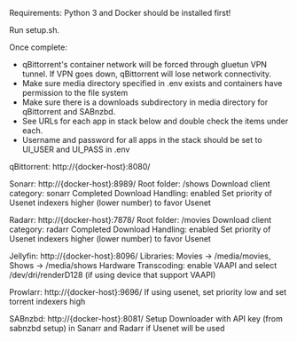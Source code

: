 Requirements: Python 3 and Docker should be installed first!

Run setup.sh.

Once complete:
  - qBittorrent's container network will be forced through gluetun VPN tunnel. If VPN goes down, qBittorrent will lose network connectivity.
  - Make sure media directory specified in .env exists and containers have permission to the file system
  - Make sure there is a downloads subdirectory in media directory for qBittorrent and SABnzbd.
  - See URLs for each app in stack below and double check the items under each.
  - Username and password for all apps in the stack should be set to UI_USER and UI_PASS in .env

  qBittorrent: http://{docker-host}:8080/

  Sonarr: http://{docker-host}:8989/
        Root folder: /shows
        Download client category: sonarr
        Completed Download Handling: enabled
        Set priority of Usenet indexers higher (lower number) to favor Usenet

  Radarr: http://{docker-host}:7878/
        Root folder: /movies
        Download client category: radarr
        Completed Download Handling: enabled
        Set priority of Usenet indexers higher (lower number) to favor Usenet

  Jellyfin: http://{docker-host}:8096/
        Libraries: Movies → /media/movies, Shows → /media/shows
        Hardware Transcoding: enable VAAPI and select /dev/dri/renderD128 (if using device that support VAAPI)

  Prowlarr: http://{docker-host}:9696/
        If using usenet, set priority low and set torrent indexers high

  SABnzbd: http://{docker-host}:8081/
        Setup Downloader with API key (from sabnzbd setup) in Sanarr and Radarr if Usenet will be used
